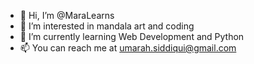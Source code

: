 - 👋 Hi, I’m @MaraLearns
- 👀 I’m interested in mandala art and coding
- 🌱 I’m currently learning Web Development and Python
- 📫 You can reach me at umarah.siddiqui@gmail.com

<!---
MaraLearns/MaraLearns is a ✨ special ✨ repository because its `README.md` (this file) appears on your GitHub profile.
You can click the Preview link to take a look at your changes.
--->
